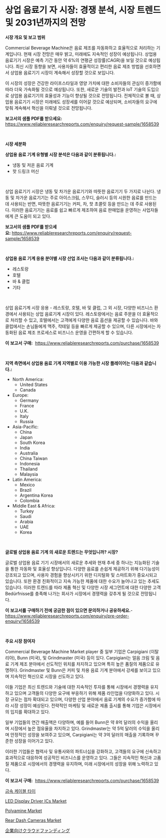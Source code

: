 <p><h1>상업 음료기 자 시장: 경쟁 분석, 시장 트렌드 및 2031년까지의 전망</h1></p><p><strong>시장 개요 및 보고 범위</strong></p>
<p><p>Commercial Beverage Machine은 음료 제조를 자동화하고 효율적으로 처리하는 기계입니다. 현재 시장 전망은 매우 밝고, 미래에도 지속적인 성장이 예상됩니다. 상업용 음료기기 시장은 예측 기간 동안 약 6%의 연평균 성장률(CAGR)을 보일 것으로 예상됩니다. 최신 시장 동향을 보면, 사용자들이 효율적이고 편리한 음료 제조 방법을 선호하면서 상업용 음료기기 시장이 계속해서 성장할 것으로 보입니다.</p><p>이 시장의 성장은 건강한 라이프스타일과 영양 가치에 대한 소비자들의 관심이 증가함에 따라 더욱 가속화될 것으로 예상됩니다. 또한, 새로운 기술의 발전과 IoT 기술의 도입으로 상업용 음료기기의 효율성과 기능이 향상될 것으로 전망됩니다. 전체적으로 볼 때, 상업용 음료기기 시장은 미래에도 성장세를 이어갈 것으로 예상되며, 소비자들의 요구에 맞춰 계속해서 혁신을 이뤄낼 것으로 전망됩니다.</p></p>
<p><strong>보고서의 샘플 PDF를 받으세요:</strong> <a href="https://www.reliableresearchreports.com/enquiry/request-sample/1658539">https://www.reliableresearchreports.com/enquiry/request-sample/1658539</a></p>
<p>&nbsp;</p>
<p><strong>시장 세분화</strong></p>
<p><strong>상업용 음료 기계 유형별 시장 분석은 다음과 같이 분류됩니다.:</strong></p>
<p><ul><li>냉동 및 저온 음료 기계</li><li>핫 드링크 머신</li></ul></p>
<p>&nbsp;</p>
<p><p>상업 음료기기 시장은 냉동 및 차가운 음료기기와 따뜻한 음료기기 두 가지로 나뉜다. 냉동 및 차가운 음료기기는 주로 아이스크림, 스무디, 슬러시 등의 시원한 음료를 만드는 데 사용되는 반면, 따뜻한 음료기기는 커피, 차, 핫 초콜릿 등을 만드는 데 주로 사용된다. 이러한 음료기기는 음료를 쉽고 빠르게 제조하여 음료 판매업을 운영하는 사업자들에게 큰 도움이 되고 있다.</p></p>
<p><strong>보고서의 샘플 PDF를 받으세요:</strong>&nbsp;<a href="https://www.reliableresearchreports.com/enquiry/request-sample/1658539">https://www.reliableresearchreports.com/enquiry/request-sample/1658539</a></p>
<p>&nbsp;</p>
<p><strong> 상업용 음료 기계 응용 분야별 시장 산업 조사는 다음과 같이 분류됩니다.:</strong></p>
<p><ul><li>레스토랑</li><li>호텔</li><li>바 & 클럽</li><li>기타</li></ul></p>
<p>&nbsp;</p>
<p><p>상업 음료기계 시장 응용 - 레스토랑, 호텔, 바 및 클럽, 그 외 시장, 다양한 비즈니스 환경에서 사용되는 상업 음료기계 시장이 있다. 레스토랑에서는 음료 주문을 더 효율적으로 처리할 수 있고, 호텔에서는 고객에게 다양한 음료 옵션을 제공할 수 있습니다. 바와 클럽에서는 손님들에게 맥주, 칵테일 등을 빠르게 제공할 수 있으며, 다른 시장에서는 자동화된 음료 제조 프로세스로 비즈니스 운영을 간편하게 할 수 있습니다.</p></p>
<p><strong>이 보고서 구매:</strong>&nbsp; <a href="https://www.reliableresearchreports.com/purchase/1658539">https://www.reliableresearchreports.com/purchase/1658539</a></p>
<p>&nbsp;</p>
<p><strong>지역 측면에서 상업용 음료 기계 지역별로 이용 가능한 시장 플레이어는 다음과 같습니다.:</strong></p>
<p><ul>
    <li>
        North America:
        <ul>
            <li>United States</li>
            <li>Canada</li>
        </ul>
    </li>
    <li>
        Europe:
        <ul>
            <li>Germany</li>
            <li>France</li>
            <li>U.K.</li>
            <li>Italy</li>
            <li>Russia</li>
        </ul>
    </li>
    <li>
        Asia-Pacific:
        <ul>
            <li>China</li>
            <li>Japan</li>
            <li>South Korea</li>
            <li>India</li>
            <li>Australia</li>
            <li>China Taiwan</li>
            <li>Indonesia</li>
            <li>Thailand</li>
            <li>Malaysia</li>
        </ul>
    </li>
    <li>
        Latin America:
        <ul>
            <li>Mexico</li>
            <li>Brazil</li>
            <li>Argentina Korea</li>
            <li>Colombia</li>
        </ul>
    </li>
    <li>
        Middle East & Africa:
        <ul>
            <li>Turkey</li>
            <li>Saudi</li>
            <li>Arabia</li>
            <li>UAE</li>
            <li>Korea</li>
        </ul>
    </li>
    </ul></p>
<p>&nbsp;</p>
<p><strong>글로벌 상업용 음료 기계 의 새로운 트렌드는 무엇입니까? 시장?</strong></p>
<p><p>글로벌 상업용 음료 기기 시장에서의 새로운 추세와 현재 추세 중 하나는 지능화된 기술을 통한 자동화 및 효율성 향상입니다. 다양한 음료를 손쉽게 제공하기 위해 다기능성이 강조되고 있으며, 사용자 경험을 향상시키기 위한 디지털화 및 스마트화가 중요시되고 있습니다. 또한 환경 친화적이고 지속 가능한 제품에 대한 수요가 늘어나고 있는 추세도 있습니다. 이러한 트렌드를 따라 제품 혁신 및 다양한 시장 세그먼트에 대한 다양한 고객 Bedürfnisse를 충족해 나가는 회사가 시장에서 경쟁력을 갖추게 될 것으로 전망됩니다.</p></p>
<p><strong>이 보고서를 구매하기 전에 궁금한 점이 있으면 문의하거나 공유하세요.</strong>- <a href="https://www.reliableresearchreports.com/enquiry/pre-order-enquiry/1658539">https://www.reliableresearchreports.com/enquiry/pre-order-enquiry/1658539</a></p>
<p>&nbsp;</p>
<p><strong>주요 시장 참여자</strong></p>
<p><p>Commercial Beverage Machine Market player 중 일부 기업은 Carpigiani (이탈리아), Bunn (미국), 및 Grindmaster (미국) 등이 있다. Carpigiani는 얼음 크림 및 음료 기계 제조 분야에서 선도적인 위치를 차지하고 있으며 특히 높은 품질의 제품으로 유명하다. Grindmaster 및 Bunn은 커피 및 차용 음료 기계 분야에서 강세를 보이고 있으며 지속적인 혁신으로 시장을 선도하고 있다.</p><p>이들 기업은 최신 트렌드와 기술에 대한 지속적인 투자를 통해 시장에서 경쟁력을 유지하고 있으며 고객들의 다양한 요구에 부응하기 위해 제품 라인업을 다양화하고 있다. 시장 규모는 점차 확대되고 있으며, 다양한 산업 분야에서 음료 기계의 수요가 증가함에 따라 시장 성장이 예상된다. 전략적인 마케팅 및 새로운 제품 출시를 통해 기업은 시장에서의 입지를 확대하고 있다.</p><p>일부 기업들의 연간 매출액은 다양하며, 예를 들어 Bunn은 약 8억 달러의 수익을 올리며 시장에서 높은 점유율을 차지하고 있다. Grindmaster는 약 5억 달러의 수익을 올리며 안정적인 성장을 보여주고 있으며, Carpigiani는 약 3억 달러의 매출을 기록하며 꾸준한 성장을 이어가고 있다.</p><p>이러한 기업들은 협력사 및 유통사와의 파트너십을 강화하고, 고객들의 요구에 신속하고 효과적으로 대응하여 성공적인 비즈니스를 운영하고 있다. 그들은 지속적인 혁신과 고품질 제품으로 시장에서의 경쟁력을 유지하며, 미래 시장에서의 성장을 위해 노력하고 있다.</p></p>
<p><strong>이 보고서 구매:</strong>&nbsp;&nbsp;<a href="https://www.reliableresearchreports.com/purchase/1658539">https://www.reliableresearchreports.com/purchase/1658539</a></p>
<p><p><a href="https://github.com/vsnao330707/Market-Research-Report-List-1/blob/main/220831112302.md">금속 케이블 타이</a></p><p><a href="https://github.com/vimar16th/Market-Research-Report-List-3/blob/main/led-display-driver-ics-market.md">LED Display Driver ICs Market</a></p><p><a href="https://unruly-ladybug-44b.notion.site/Polyamine-Market-Size-Growing-and-Forecasted-for-period-from-2024-2031-and-provides-complete-marke-4bb689ee030948b3a12f547250afcb13">Polyamine Market</a></p><p><a href="https://issuu.com/reportprime-2/docs/rear-dash-cameras-market-size-2030.pptx">Rear Dash Cameras Market</a></p><p><a href="https://github.com/zjkmgcs938405/Market-Research-Report-List-1/blob/main/994274313481.md">企業向けクラウドファンディング</a></p></p>
